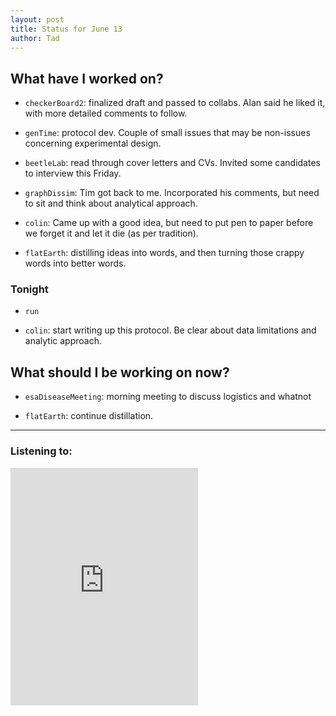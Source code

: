 ```yaml
---
layout: post 
title: Status for June 13 
author: Tad
---
```

 
## What have I worked on?

* `checkerBoard2`: finalized draft and passed to collabs. Alan said he liked it, with more detailed comments to follow.


* `genTime`: protocol dev. Couple of small issues that may be non-issues concerning experimental design. 


* `beetleLab`: read through cover letters and CVs. Invited some candidates to interview this Friday. 


* `graphDissim`: Tim got back to me. Incorporated his comments, but need to sit and think about analytical approach.


* `colin`: Came up with a good idea, but need to put pen to paper before we forget it and let it die (as per tradition).


* `flatEarth`: distilling ideas into words, and then turning those crappy words into better words.







### Tonight 

* `run`

* `colin`: start writing up this protocol. Be clear about data limitations and analytic approach. 
  





## What should I be working on now? 

* `esaDiseaseMeeting`: morning meeting to discuss logistics and whatnot

* `flatEarth`: continue distillation.




 
 
--- 
 
### Listening to: 
 <iframe src='https://embed.spotify.com/?uri=spotify%3Atrack%3A7ofZgS5xDW0XodfjaXWvZG' width='300' height='380' frameborder='0' allowtransparency='true'></iframe> 
 <i class='fa fa-code' style='color:pink'></i> 
